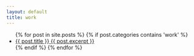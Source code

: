 ```yaml
---
layout: default
title: work
---
```

<ul class="posts">
{% for post in site.posts %}
  	{% if post.categories contains 'work' %}
  <li data-post="scroll-in-view" class="post {{post.categories}}">
    <a href="{{ post.url }}">
      <span>{{ post.title }}</span>
      <!-- <span class="meta h4 b">{{ post.date | date: "%A %-d %B %Y" }}</span> -->
      {{ post.excerpt }}
    </a>
  </li>
  {% endif %}
{% endfor %}
</ul>